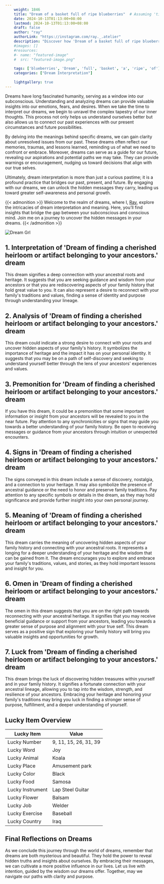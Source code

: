 ```yaml
---
    weight: 1846
    title: "Dream of a basket full of ripe blueberries"  # Assuming 'title' column exists
    date: 2024-10-13T01:13:00+08:00
    lastmod: 2024-10-13T01:13:00+08:00
    draft: false
    author: "ray"
    authorLink: "https://instagram.com/ray._.atelier"
    description: "Discover how 'Dream of a basket full of ripe blueberries' can interpret your future and uncover its significant meanings in your life."
    #images: []
    #resources:
    #- name: "featured-image"
    #  src: "featured-image.png"
    
    tags: ['blueberries', 'Dream', 'full', 'basket', 'a', 'ripe', 'of']
    categories: ["Dream Interpretation"]
    
    lightgallery: true
---
```

    
Dreams have long fascinated humanity, serving as a window into our subconscious. Understanding and analyzing dreams can provide valuable insights into our emotions, fears, and desires. When we take the time to interpret our dreams, we begin to unravel the complex tapestry of our inner thoughts. This process not only helps us understand ourselves better but also allows us to connect our past experiences with our present circumstances and future possibilities.

By delving into the meanings behind specific dreams, we can gain clarity about unresolved issues from our past. These dreams often reflect our memories, traumas, and lessons learned, reminding us of what we need to confront or embrace. Moreover, dreams can serve as a guide for our future, revealing our aspirations and potential paths we may take. They can provide warnings or encouragement, nudging us toward decisions that align with our true selves.

Ultimately, dream interpretation is more than just a curious pastime; it is a profound practice that bridges our past, present, and future. By engaging with our dreams, we can unlock the hidden messages they carry, leading us toward greater self-awareness and personal growth.

{{< admonition >}}
Welcome to the realm of dreams, where I, [Ray](https://instagram.com/ray._.atelier), explore the intricacies of dream interpretation and meaning. Here, you’ll find insights that bridge the gap between your subconscious and conscious mind. Join me on a journey to uncover the hidden messages in your dreams.
{{< /admonition >}}

![Dream Grl](https://cdn.pixabay.com/photo/2017/11/02/03/35/gothic-2910057_1280.jpg "Dream Grl")

## 1. Interpretation of 'Dream of finding a cherished heirloom or artifact belonging to your ancestors.' dream
 This dream signifies a deep connection with your ancestral roots and heritage. It suggests that you are seeking guidance and wisdom from your ancestors or that you are rediscovering aspects of your family history that hold great value to you. It can also represent a desire to reconnect with your family's traditions and values, finding a sense of identity and purpose through understanding your lineage.

## 2. Analysis of 'Dream of finding a cherished heirloom or artifact belonging to your ancestors.' dream
 This dream could indicate a strong desire to connect with your roots and uncover hidden aspects of your family's history. It symbolizes the importance of heritage and the impact it has on your personal identity. It suggests that you may be on a path of self-discovery and seeking to understand yourself better through the lens of your ancestors' experiences and values.

## 3. Premonition for 'Dream of finding a cherished heirloom or artifact belonging to your ancestors.' dream
 If you have this dream, it could be a premonition that some important information or insight from your ancestors will be revealed to you in the near future. Pay attention to any synchronicities or signs that may guide you towards a better understanding of your family history. Be open to receiving messages or guidance from your ancestors through intuition or unexpected encounters.

## 4. Signs in 'Dream of finding a cherished heirloom or artifact belonging to your ancestors.' dream
 The signs conveyed in this dream include a sense of discovery, nostalgia, and a connection to your heritage. It may also symbolize the presence of ancestral guidance or the need to honor and preserve family traditions. Pay attention to any specific symbols or details in the dream, as they may hold significance and provide further insight into your own personal journey.

## 5. Meaning of 'Dream of finding a cherished heirloom or artifact belonging to your ancestors.' dream
 This dream carries the meaning of uncovering hidden aspects of your family history and connecting with your ancestral roots. It represents a longing for a deeper understanding of your heritage and the wisdom that can be gained from it. The dream encourages you to explore and embrace your family's traditions, values, and stories, as they hold important lessons and insight for you.

## 6. Omen in 'Dream of finding a cherished heirloom or artifact belonging to your ancestors.' dream
 The omen in this dream suggests that you are on the right path towards reconnecting with your ancestral heritage. It signifies that you may receive beneficial guidance or support from your ancestors, leading you towards a greater sense of purpose and alignment with your true self. This dream serves as a positive sign that exploring your family history will bring you valuable insights and opportunities for growth.

## 7. Luck from 'Dream of finding a cherished heirloom or artifact belonging to your ancestors.' dream
 This dream brings the luck of discovering hidden treasures within yourself and in your family history. It signifies a fortunate connection with your ancestral lineage, allowing you to tap into the wisdom, strength, and resilience of your ancestors. Embracing your heritage and honoring your family's traditions may bring you luck in finding a stronger sense of purpose, fulfillment, and a deeper understanding of yourself.

## Lucky Item Overview
| Lucky Item          | Value              |
|---------------|--------------------|
| Lucky Number        | 9, 11, 15, 26, 31, 39  |
| Lucky Word          | Joy |
| Lucky Animal        | Koala |
| Lucky Place         | Amusement park     |
| Lucky Color         | Black     |
| Lucky Food          | Samosa      |
| Lucky Instrument    | Lap Steel Guitar |
| Lucky Flower        | Balsam    |
| Lucky Job           | Welder       |
| Lucky Exercise      | Baseball  |
| Lucky Country       | Iraq    |


##  Final Reflections on Dreams

As we conclude this journey through the world of dreams, remember that dreams are both mysterious and beautiful. They hold the power to reveal hidden truths and insights about ourselves. By embracing their messages, we can cultivate a more positive influence in our lives. Let us live with intention, guided by the wisdom our dreams offer. Together, may we navigate our paths with clarity and purpose.
